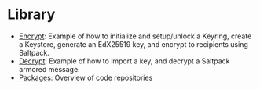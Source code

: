 # Library

- [Encrypt](encrypt.md): Example of how to initialize and setup/unlock a Keyring, create a Keystore, generate an EdX25519 key, and encrypt to recipients using Saltpack.
- [Decrypt](decrypt.md): Example of how to import a key, and decrypt a Saltpack armored message.
- [Packages](packages.md): Overview of code repositories

